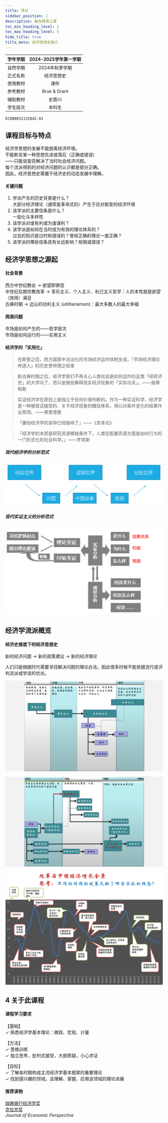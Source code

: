 ```yaml
---
title: 导论
sidebar_position: 1
description: 最先两周上课
toc_min_heading_level: 2
toc_max_heading_level: 5
hide_title: true
title_meta: 经济思想史简介
---
```


|学年学期|2024-2025学年第一学期|
|:---:|:---:|
|自然学期|2024年秋季学期|
|正式名称|经济思想史|
|使用教材|课件|
|参考教材|Brue & Grant|
|辅助教材|史晋川|
|学生层次|本科生|

```text title="学校本科教务系统课程序号"
ECON0031131042.01
```

## 课程目标与特点

经济学思想的发展不能脱离经济环境。  
不能断言某一种思想先进或落后（正确或错误）  
——只能说是否解决了当时社会经济问题。  
每个流派得到的对经济问题的认识都是部分正确。  
因此，经济思想史需置于经济史的动态发展中理解。

#### 关键问题

1. 学派产生的历史背景是什么？  
大部分经济理论（通常是革命式的）产生于应对剧变的经济环境  
2. 该学派的主要信条是什么？  
一般化与多样性  
3. 该学派对谁有利或为谁谋利？  
4. 该学派是如何在当时成为有效的理论体系的？  
过去的知识是过时和错误的？曾经正确的理论一直正确？  
5. 该学派的哪些信条具有长远影响？局限或错误？

## 经济学思想之源起

#### 社会背景

西方中世纪教会 → 欲望即罪恶  
中世纪后期宗教改革 → 享乐主义、个人主义、利己主义哲学：人的本性就是欲望（效用）满足  
古典时期 → 边沁的功利主义 (utilitarianism)：最大多数人的最大幸福

#### 两类问题

市场是如何产生的——哲学层次  
市场是如何运行的——实用主义

#### 经济学的「实用化」

> 在斯密之后，西方国家中法治化的市场经济运作体制生成，「市场经济理论传道人」的历史使命随之结束

> 新古典时期之后，经济学家们不再关心人类社会是如何运作的这类「经邦济世」的大学问了，而只是做些解释现实经济现象的「实际功夫」。——施蒂格勒

> 实证经济学在原则上是独立于任何价值判断的。作为一种实证科学，经济学是一种被尝试接受的、关于经济现象的概括体系，用以对条件变化的结果作出预测。——弗里德曼

>「庸俗经济学的丧钟已经敲响了」——《资本论》

>「经济学的本质是研究资源稀缺条件下，人类在配置资源方面是如何行为的一门形式化的社会科学。」——罗宾斯

##### 现代经济学的分析范式

![现代经济学分析范式](xdjjxfxfs.png)

##### 现代实证主义的分析范式

![现代实证主义的分析范式](xdszzyfxfs.png)

## 经济学流派概览

#### 经济史维度下的经济思想史

新的经济问题 → 新的政策建议 → 新的经济理论

人们只能根据时代需要寻找解决问题的理论办法，因此很多时候不能依据流行度评判流派或学说的优劣。

![1500-1870](1500-1870.png)

![1870-1980](1870-1980.png)

![gghzgjjzzqj](gghzgjjzzqj.png)

## 4 关于此课程

#### 课程学习要求

【基础】  
✓ 熟悉经济学基本理论：微观、宏观、计量

【方法】  
✓ 思维训练  
✓ 独立思考，批判式接受，大胆质疑，小心求证  

【目标】  
✓ 了解各时期构成主流经济学基本框架的重要理论  
✓ 找到感兴趣的领域，且理解、掌握、应用该领域的理论进展  

#### 推荐读物

[瑞典银行经济学奖](https://www.nobelprize.org/prizes/uncategorized/all-prizes-in-economic-sciences/)  
[克拉克奖](https://www.aeaweb.org/about-aea/honors-awards/bates-clark)  
*Journal of Economic Perspective*



